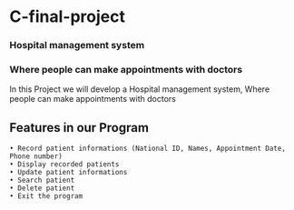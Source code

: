 # C-final-project
### Hospital management system
### Where people can make appointments with doctors


In this Project we will develop a Hospital management system, Where people can make appointments with doctors

## Features in our Program

```
• Record patient informations (National ID, Names, Appointment Date, Phone number)
• Display recorded patients
• Update patient informations
• Search patient
• Delete patient
• Exit the program
```

